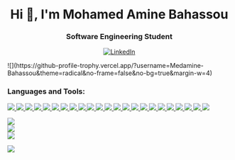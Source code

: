<h1 align="center">Hi 👋, I'm Mohamed Amine Bahassou</h1>
<h3 align="center">Software Engineering Student</h3>

<p align="center">
  <a href="https://www.linkedin.com/in/mohamed-amine-bahassou/" target="_blank">
    <img src="https://img.shields.io/badge/LinkedIn-0077B5?style=for-the-badge&logo=linkedin&logoColor=white" alt="LinkedIn"/>
  </a>
</p>
![](https://github-profile-trophy.vercel.app/?username=Medamine-Bahassou&theme=radical&no-frame=false&no-bg=true&margin-w=4)

<h3 align="left">Languages and Tools:</h3>
<p align="left">
  
  <a href="https://www.gnu.org/software/bash/" target="_blank" rel="noreferrer">
      <img src="https://skillicons.dev/icons?i=bash" />
  </a>
  <a href="https://www.cprogramming.com/" target="_blank" rel="noreferrer">
      <img src="https://skillicons.dev/icons?i=c" />
  </a>
  <a href="https://www.w3schools.com/cpp/" target="_blank" rel="noreferrer">
      <img src="https://skillicons.dev/icons?i=cpp" />
  </a>
  <a href="https://www.w3schools.com/cs/" target="_blank" rel="noreferrer">
      <img src="https://skillicons.dev/icons?i=cs" />
  </a>
  <a href="https://www.w3schools.com/css/" target="_blank" rel="noreferrer">
      <img src="https://skillicons.dev/icons?i=css" />
  </a>
  <a href="https://www.w3.org/html/" target="_blank" rel="noreferrer">
      <img src="https://skillicons.dev/icons?i=html" />
  </a>
  <a href="https://www.java.com" target="_blank" rel="noreferrer">
      <img src="https://skillicons.dev/icons?i=java" />
  </a>
  <a href="https://developer.mozilla.org/en-US/docs/Web/JavaScript" target="_blank" rel="noreferrer">
      <img src="https://skillicons.dev/icons?i=javascript" />
  </a>
  <a href="https://www.linux.org/" target="_blank" rel="noreferrer">
      <img src="https://skillicons.dev/icons?i=linux" />
  </a>
  <a href="https://www.mathworks.com/" target="_blank" rel="noreferrer">
      <img src="https://skillicons.dev/icons?i=matlab" />
  </a>
  <a href="https://www.mysql.com/" target="_blank" rel="noreferrer">
      <img src="https://skillicons.dev/icons?i=mysql" />
  </a>
  <a href="https://www.php.net" target="_blank" rel="noreferrer">
      <img src="https://skillicons.dev/icons?i=php" />
  </a>
  <a href="https://www.postgresql.org" target="_blank" rel="noreferrer">
      <img src="https://skillicons.dev/icons?i=postgres" />
  </a>
  <a href="https://www.python.org" target="_blank" rel="noreferrer">
      <img src="https://skillicons.dev/icons?i=python" />
  </a>
  <a href="https://www.qt.io/" target="_blank" rel="noreferrer">
      <img src="https://skillicons.dev/icons?i=qt" />
  </a>
  <a href="https://www.sqlite.org/" target="_blank" rel="noreferrer">
      <img src="https://skillicons.dev/icons?i=sqlite" />
  </a>
  <a href="https://unity.com/" target="_blank" rel="noreferrer">
      <img src="https://skillicons.dev/icons?i=unity" />
  </a>
  <a href="https://getbootstrap.com/" target="_blank" rel="noreferrer">
      <img src="https://skillicons.dev/icons?i=bootstrap" />
  </a>
  <a href="https://tailwindcss.com/" target="_blank" rel="noreferrer">
      <img src="https://skillicons.dev/icons?i=tailwind" />
  </a>
  <a href="https://mongodb.com/" target="_blank" rel="noreferrer">
      <img src="https://skillicons.dev/icons?i=mongodb" />
  </a>
  <a href="https://expressjs.com/" target="_blank" rel="noreferrer">
      <img src="https://skillicons.dev/icons?i=express" />
  </a>
  <a href="https://react.dev" target="_blank" rel="noreferrer">
      <img src="https://skillicons.dev/icons?i=react" />
  </a>
   <a href="https://nodejs.org/fr" target="_blank" rel="noreferrer">
      <img src="https://skillicons.dev/icons?i=nodejs" />
  </a>
</p>


![](https://github-readme-stats.vercel.app/api?username=Medamine-Bahassou&theme=blue-green&hide_border=false&include_all_commits=false&count_private=false)<br/>
![](https://github-readme-streak-stats.herokuapp.com/?user=Medamine-Bahassou&theme=blue-green&hide_border=false)<br/>
![](https://github-readme-stats.vercel.app/api/top-langs/?username=Medamine-Bahassou&theme=blue-green&hide_border=false&include_all_commits=false&count_private=false&layout=compact)



[![](https://visitcount.itsvg.in/api?id=Medamine-Bahassou&icon=4&color=1)](https://visitcount.itsvg.in)


